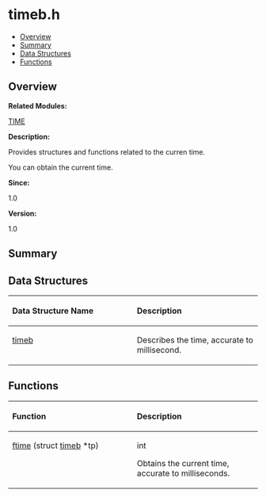 # timeb.h<a name="EN-US_TOPIC_0000001054829491"></a>

-   [Overview](#section1388557060165629)
-   [Summary](#section2022395688165629)
-   [Data Structures](#nested-classes)
-   [Functions](#func-members)

## **Overview**<a name="section1388557060165629"></a>

**Related Modules:**

[TIME](time.md)

**Description:**

Provides structures and functions related to the curren time. 

You can obtain the current time.

**Since:**

1.0

**Version:**

1.0

## **Summary**<a name="section2022395688165629"></a>

## Data Structures<a name="nested-classes"></a>

<a name="table218931231165629"></a>
<table><thead align="left"><tr id="row671368782165629"><th class="cellrowborder" valign="top" width="50%" id="mcps1.1.3.1.1"><p id="p692780624165629"><a name="p692780624165629"></a><a name="p692780624165629"></a>Data Structure Name</p>
</th>
<th class="cellrowborder" valign="top" width="50%" id="mcps1.1.3.1.2"><p id="p662347942165629"><a name="p662347942165629"></a><a name="p662347942165629"></a>Description</p>
</th>
</tr>
</thead>
<tbody><tr id="row858291565165629"><td class="cellrowborder" valign="top" width="50%" headers="mcps1.1.3.1.1 "><p id="p2075195703165629"><a name="p2075195703165629"></a><a name="p2075195703165629"></a><a href="timeb.md">timeb</a></p>
</td>
<td class="cellrowborder" valign="top" width="50%" headers="mcps1.1.3.1.2 "><p id="p2087144921165629"><a name="p2087144921165629"></a><a name="p2087144921165629"></a>Describes the time, accurate to millisecond. </p>
</td>
</tr>
</tbody>
</table>

## Functions<a name="func-members"></a>

<a name="table1429795537165629"></a>
<table><thead align="left"><tr id="row609316042165629"><th class="cellrowborder" valign="top" width="50%" id="mcps1.1.3.1.1"><p id="p1422022605165629"><a name="p1422022605165629"></a><a name="p1422022605165629"></a>Function</p>
</th>
<th class="cellrowborder" valign="top" width="50%" id="mcps1.1.3.1.2"><p id="p462441369165629"><a name="p462441369165629"></a><a name="p462441369165629"></a>Description</p>
</th>
</tr>
</thead>
<tbody><tr id="row843980786165629"><td class="cellrowborder" valign="top" width="50%" headers="mcps1.1.3.1.1 "><p id="p652538392165629"><a name="p652538392165629"></a><a name="p652538392165629"></a><a href="time.md#gad225ab16a149ff9aab8fb5c36f29ca0c">ftime</a> (struct <a href="timeb.md">timeb</a> *tp)</p>
</td>
<td class="cellrowborder" valign="top" width="50%" headers="mcps1.1.3.1.2 "><p id="p1195197909165629"><a name="p1195197909165629"></a><a name="p1195197909165629"></a>int </p>
<p id="p874682148165629"><a name="p874682148165629"></a><a name="p874682148165629"></a>Obtains the current time, accurate to milliseconds. </p>
</td>
</tr>
</tbody>
</table>

